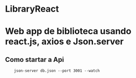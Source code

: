 # LibraryReact

# Web app de biblioteca usando react.js, axios e Json.server

## Como startar a Api
```shell
    json-server db.json --port 3001 --watch
```

